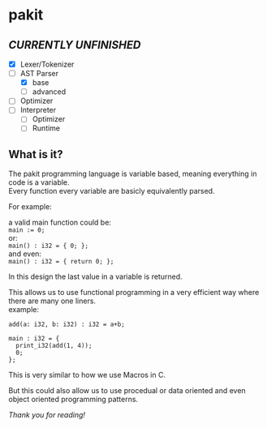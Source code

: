 # pakit
## *CURRENTLY UNFINISHED*
- [x] Lexer/Tokenizer
- [ ] AST Parser
  - [x] base
  - [ ] advanced
- [ ] Optimizer
- [ ] Interpreter
  - [ ] Optimizer
  - [ ] Runtime

## What is it?
The pakit programming language is variable based, meaning everything in code is a variable.  
Every function every variable are basicly equivalently parsed.    

For example:    

a valid main function could be:  
```main := 0;```  
or:  
```main() : i32 = { 0; };```  
and even:  
```main() : i32 = { return 0; };```    

In this design the last value in a variable is returned.    

This allows us to use functional programming in a very efficient way where there are many one liners.  
example:    
```
add(a: i32, b: i32) : i32 = a+b;

main : i32 = {
  print_i32(add(1, 4));
  0;
};
```    

This is very similar to how we use Macros in C.    

But this could also allow us to use procedual or data oriented and even object oriented programming patterns.    

*Thank you for reading!*
